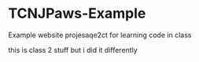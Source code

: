 # TCNJPaws-Example
Example website projesaqe2ct for learning code in class


this is class 2 stuff but i did it differently